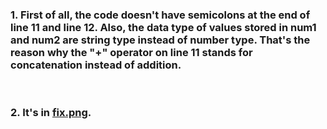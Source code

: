 ### 1. First of all, the code doesn't have semicolons at the end of line 11 and line 12. Also, the data type of values stored in **num1** and **num2** are **string** type instead of **number** type. That's the reason why the "+" operator on line 11 stands for **concatenation** instead of addition.
&nbsp;
### 2. It's in [fix.png](screenShots/fix.png).
&nbsp;